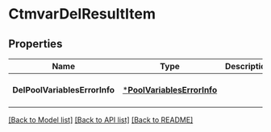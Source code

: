 # CtmvarDelResultItem

## Properties
Name | Type | Description | Notes
------------ | ------------- | ------------- | -------------
**DelPoolVariablesErrorInfo** | [***PoolVariablesErrorInfo**](PoolVariablesErrorInfo.md) |  | [optional] [default to null]

[[Back to Model list]](../README.md#documentation-for-models) [[Back to API list]](../README.md#documentation-for-api-endpoints) [[Back to README]](../README.md)

